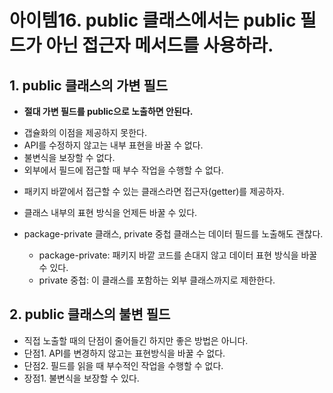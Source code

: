 # 아이템16. public 클래스에서는 public 필드가 아닌 접근자 메서드를 사용하라.

## 1. public 클래스의 가변 필드
- **절대 가변 필드를 public으로 노출하면 안된다.**

* 갭슐화의 이점을 제공하지 못한다.
* API를 수정하지 않고는 내부 표현을 바꿀 수 없다.
* 불변식을 보장할 수 없다.
* 외부에서 필드에 접근할 때 부수 작업을 수행할 수 없다.

- 패키지 바깥에서 접근할 수 있는 클래스라면 접근자(getter)를 제공하자.
- 클래스 내부의 표현 방식을 언제든 바꿀 수 있다.

- package-private 클래스, private 중첩 클래스는 데이터 필드를 노출해도 괜찮다.
  * package-private: 패키지 바깥 코드를 손대지 않고 데이터 표현 방식을 바꿀 수 있다.
  * private 중첩: 이 클래스를 포함하는 외부 클래스까지로 제한한다.

## 2. public 클래스의 불변 필드
- 직접 노출할 때의 단점이 줄어들긴 하지만 좋은 방법은 아니다.
- 단점1. API를 변경하지 않고는 표현방식을 바꿀 수 없다.
- 단점2. 필드를 읽을 때 부수적인 작업을 수행할 수 없다.
- 장점1. 불변식을 보장할 수 있다.
